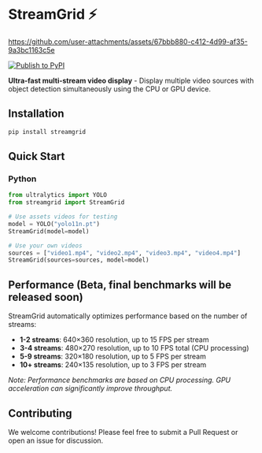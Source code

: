 # StreamGrid ⚡

https://github.com/user-attachments/assets/67bbb880-c412-4d99-af35-9a3bc1163c5e

[![Publish to PyPI](https://github.com/RizwanMunawar/streamgrid/actions/workflows/publish.yml/badge.svg)](https://github.com/RizwanMunawar/streamgrid/actions/workflows/publish.yml)


**Ultra-fast multi-stream video display** - Display multiple video sources with object detection simultaneously using the CPU 
or GPU device.

## Installation

```bash
pip install streamgrid
```

## Quick Start

### Python

```python
from ultralytics import YOLO
from streamgrid import StreamGrid

# Use assets videos for testing
model = YOLO("yolo11n.pt")
StreamGrid(model=model)  

# Use your own videos
sources = ["video1.mp4", "video2.mp4", "video3.mp4", "video4.mp4"]
StreamGrid(sources=sources, model=model)

```

## Performance (Beta, final benchmarks will be released soon)

StreamGrid automatically optimizes performance based on the number of streams:

- **1-2 streams**: 640×360 resolution, up to 15 FPS per stream
- **3-4 streams**: 480×270 resolution, up to 10 FPS total (CPU processing)
- **5-9 streams**: 320×180 resolution, up to 5 FPS per stream
- **10+ streams**: 240×135 resolution, up to 3 FPS per stream

*Note: Performance benchmarks are based on CPU processing. GPU acceleration can significantly improve throughput.*

## Contributing

We welcome contributions! Please feel free to submit a Pull Request or open an issue for discussion.
